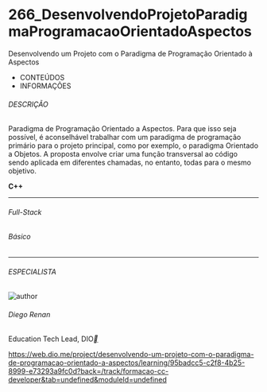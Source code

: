 # 266_DesenvolvendoProjetoParadigmaProgramacaoOrientadoAspectos
 Desenvolvendo um Projeto com o Paradigma de Programação Orientado à Aspectos



- CONTEÚDOS
- INFORMAÇÕES

###### DESCRIÇÃO

Paradigma de Programação Orientado a Aspectos. Para que isso seja possível, é aconselhável trabalhar com um paradigma de programação primário para o projeto principal, como por exemplo, o paradigma Orientado a Objetos. A proposta envolve criar uma função transversal ao código sendo aplicada em diferentes chamadas, no entanto, todas para o mesmo objetivo.

**C++**

------

###### Full-Stack

###### Básico

------

###### ESPECIALISTA

![author](https://hermes.dio.me/users/author/photos/a1259dd0-1a01-4683-a349-e988155df17b.jpg)

###### Diego Renan

Education Tech Lead, DIO[**](https://www.linkedin.com/in/diego-renan-bruno-48194484/)



https://web.dio.me/project/desenvolvendo-um-projeto-com-o-paradigma-de-programacao-orientado-a-aspectos/learning/95badcc5-c2f8-4b25-8999-e73293a9fc0d?back=/track/formacao-cc-developer&tab=undefined&moduleId=undefined



